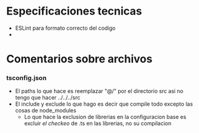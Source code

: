 # Especificaciones tecnicas
- ESLint para formato correcto del codigo
- 
# Comentarios sobre archivos
### tsconfig.json

- El paths lo que hace es reemplazar "@/" por el directorio src asi no tengo que hacer ../../../src
- El include y exclude lo que hago es decir que compile todo excepto las cosas de node_modules
  - Lo que hace la exclusion de librerias en la configuracion base es excluir *el checkeo* de .ts en las librerias, no su compilacion
